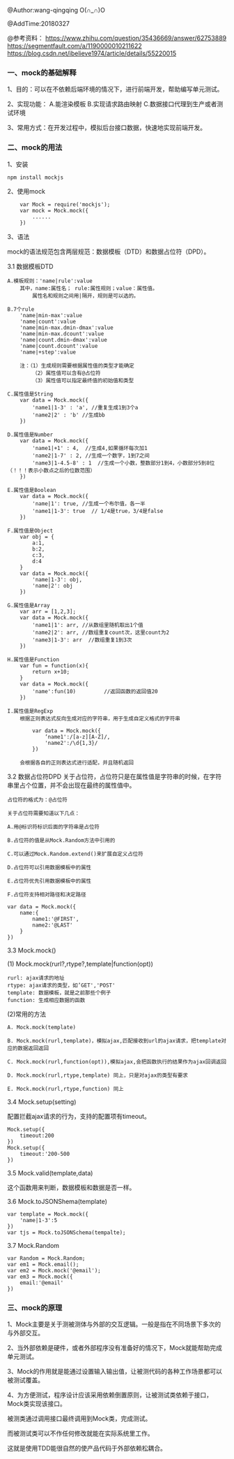 @Author:wang-qingqing O(∩_∩)O 

@AddTime:20180327

@参考资料：
    https://www.zhihu.com/question/35436669/answer/62753889
    https://segmentfault.com/a/1190000010211622
    https://blog.csdn.net/ibelieve1974/article/details/55220015

### 一、mock的基础解释
1、目的：可以在不依赖后端环境的情况下，进行前端开发，帮助编写单元测试。

2、实现功能：
    A.能渲染模板
    B.实现请求路由映射
    C.数据接口代理到生产或者测试环境

3、常用方式：在开发过程中，模拟后台接口数据，快速地实现前端开发。

### 二、mock的用法
1、安装

    npm install mockjs

2、使用mock

        var Mock = require('mockjs');
        var mock = Mock.mock({
            ......
        })

3、语法

 mock的语法规范包含两层规范：数据模板（DTD）和数据占位符（DPD）。

3.1 数据模板DTD

    A.模板规则：'name|rule':value
        其中，name:属性名； rule:属性规则；value：属性值。
            属性名和规则之间用|隔开，规则是可以选的。

    B.7个rule
        'name|min-max':value
        'name|count':value
        'name|min-max.dmin-dmax':value
        'name|min-max.dcount':value
        'name|count.dmin-dmax':value
        'name|count.dcount':value
        'name|+step':value

        注：（1）生成规则需要根据属性值的类型才能确定
            （2）属性值可以含有@占位符
            （3）属性值可以指定最终值的初始值和类型

    C.属性值是String
        var data = Mock.mock({
            'name1|1-3' : 'a', //重复生成1到3个a
            'name2|2' : 'b' //生成bb
        })
    
    D.属性值是Number
        var data = Mock.mock({
            'name1|+1' : 4,  //生成4,如果循环每次加1
            'name2|1-7' : 2, //生成一个数字，1到7之间
            'name3|1-4.5-8' : 1  //生成一个小数，整数部分1到4，小数部分5到8位（！！！表示小数点之后的位数范围）
        })

    E.属性值是Boolean
        var data = Mock.mock({
            'name|1': true, //生成一个布尔值，各一半
            'name1|1-3': true  // 1/4是true，3/4是false
        })

    F.属性值是Object
        var obj = {
            a:1,
            b:2,
            c:3,
            d:4
        }
        var data = Mock.mock({
            'name|1-3': obj,
            'name|2': obj
        })

    G.属性值是Array
        var arr = [1,2,3];
        var data = Mock.mock({
            'name1|1': arr, //从数组里随机取出1个值
            'name2|2': arr, //数组重复count次，这里count为2
            'name3|1-3': arr  //数组重复1到3次
        })

    H.属性值是Function
        var fun = function(x){
            return x+10;
        }
        var data = Mock.mock({
            'name':fun(10)         //返回函数的返回值20
        })

    I.属性值是RegExp
        根据正则表达式反向生成对应的字符串，用于生成自定义格式的字符串

            var data = Mock.mock({
                ‘name1':/[a-z][A-Z]/,
                'name2':/\d{1,3}/
            })

        会根据各自的正则表达式进行适配，并且随机返回


3.2 数据占位符DPD
    关于占位符，占位符只是在属性值是字符串的时候，在字符串里占个位置，并不会出现在最终的属性值中。

    占位符的格式为：@占位符

    关于占位符需要知道以下几点：

    A.用@标识符标识后面的字符串是占位符

    B.占位符的值是从Mock.Random方法中引用的

    C.可以通过Mock.Random.extend()来扩展自定义占位符

    D.占位符可以引用数据模板中的属性

    E.占位符优先引用数据模板中的属性

    F.占位符支持相对路径和决定路径

    var data = Mock.mock({
        name:{
            name1:'@FIRST',
            name2:'@LAST'
        }    
    })


3.3 Mock.mock()

(1) Mock.mock(rurl?,rtype?,template|function(opt))

    rurl: ajax请求的地址
    rtype: ajax请求的类型，如’GET','POST'
    template: 数据模板，就是之前那些个例子
    function: 生成相应数据的函数

(2)常用的方法

    A. Mock.mock(template)

    B. Mock.mock(rurl,template)，模拟ajax,匹配接收到url的ajax请求，把template对应的数据返回返回

    C. Mock.mock(rurl,function(opt)),模拟ajax,会把函数执行的结果作为ajax回调返回

    D. Mock.mock(rurl,rtype,template) 同上，只是对ajax的类型有要求

    E. Mock.mock(rurl,rtype,function) 同上


3.4 Mock.setup(setting)

配置拦截ajax请求的行为，支持的配置项有timeout。

    Mock.setup({
        timeout:200
    })
    Mock.setup({
        timeout:'200-500
    })

3.5 Mock.valid(template,data)

这个函数用来判断，数据模板和数据是否一样。

3.6 Mock.toJSONShema(template)

    var template = Mock.mock({
        'name|1-3':5
    })
    var tjs = Mock.toJSONSchema(tempalte);

3.7 Mock.Random

    var Random = Mock.Random;
    var em1 = Mock.email();
    var em2 = Mock.mock('@email');
    var em3 = Mock.mock({
        email:'@email'
    })


### 三、mock的原理
1、Mock主要是关于测被测体与外部的交互逻辑。一般是指在不同场景下多次的与外部交互。

2、当外部依赖是硬件，或者外部程序没有准备好的情况下，Mock就能帮助完成单元测试。

3、Mock的作用就是能通过设置输入输出值，让被测代码的各种工作场景都可以被测试覆盖。

4、为方便测试，程序设计应该采用依赖倒置原则，让被测试类依赖于接口，Mock类实现该接口。

被测类通过调用接口最终调用到Mock类，完成测试。

而被测试类可以不作任何修改就能在实际系统里工作。

这就是使用TDD能很自然的使产品代码于外部依赖松耦合。



